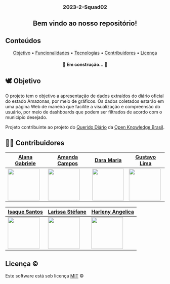 <!-- <img width=100% src="https://capsule-render.vercel.app/api?type=waving&color=44947C&height=120&section=header"/> -->
<div align="center">
  <h3>2023-2-Squad02</h3>
</div>

<!-- [![Typing SVG](https://readme-typing-svg.herokuapp.com/?color=ffffff&size=35&center=true&vCenter=true&width=1000&lines=Bem-vindo+ao+nosso+repositório!)](https://git.io/typing-svg) -->

<div align="center">
  <h2>Bem vindo ao nosso repositório! </h2>
</div> 

## Conteúdos

<p align="center">	
 <a href="#-Objetivo">Objetivo</a> •
 <a href="#-Funcionalidades">Funcionalidades</a> •
 <a href="#-Tecnologias">Tecnologias</a> •
 <a href="#-Contribuidores">Contribuidores</a> •
 <a href="#-Licença">Licença</a>
</p>
 <h4 align="center"> 
	🚧  Em construção...  🚧
  </h4>  
  
## 🕊 Objetivo
  O projeto tem o objetivo a apresentação de dados extraídos do diário oficial do estado Amazonas, por meio de gráficos. Os dados coletados estarão em uma página Web de maneira que facilite a visualização e compreensão do usuário, por meio de dashboards que podem ser filtrados de acordo com o município desejado.

Projeto contribuinte ao projeto do [Querido Diário](https://queridodiario.ok.org.br/) da [Open Knowledge Brasil](https://ok.org.br/).

## 👨‍💻 Contribuidores

| [Alana Gabriele](https://github.com/alanagabriele)            | [Amanda Campos](https://github.com/acamposs)              | [Dara Maria](https://github.com/daramariabs)                | [Gustavo Lima](https://github.com/souzagusta)              |
| ------------------------------------------------------------- | --------------------------------------------------------- | ----------------------------------------------------------- | ---------------------------------------------------------- |
| <img src="https://github.com/alanagabriele.png" width="100"/> | <img src="https://github.com/acamposs.png" width="100" /> | <img src="https://github.com/daramariabs.png" width="100"/> | <img src="https://github.com/souzagusta.png" width="100"/> |

| [Isaque Santos](https://github.com/IsaqueSH)             | [Larissa Stéfane](https://github.com/SkywalkerSupreme)           | [Harleny Angelica](https://github.com/Angelicahaas)          |
| -------------------------------------------------------- | ---------------------------------------------------------------- | ------------------------------------------------------------ |
| <img src="https://github.com/IsaqueSH.png" width="100"/> | <img src="https://github.com/SkywalkerSupreme.png" width="100"/> | <img src="https://github.com/Angelicahaas.png" width="100"/> |

## Licença ©

Este software está sob licença [MIT](https://github.com/nhn/tui.editor/blob/master/LICENSE) ©
